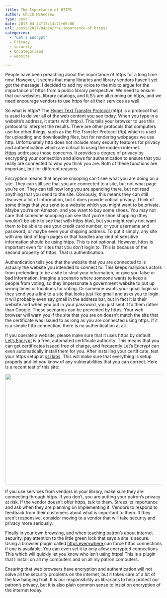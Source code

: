 ```yaml
---
title: The Importance of HTTPS
author: Chuck McAndrew
type: post
date: 2017-04-24T17:14:21+00:00
url: /post/2017/04/24/the-importance-of-https/
categories:
  - "Let's Encrypt"
  - Privacy
  - security
  - Uncategorized
  - website

---
```

People have been preaching about the importance of https for a long time now. However, it seems that many libraries and library vendors haven&#8217;t yet got the message. I decided to add my voice to the mix to argue for the importance of https from a public library perspective. We need to ensure that our websites, library catalogs, and ILS&#8217;s are all running on https, and we need encourage vendors to use https for all their services as well.

So what is https? The [Hyper Text Transfer Protocol ][1](http) is a protocol that is used to deliver all of the web content you see today. When you type in a website&#8217;s address, it starts with http://. This tells your browser to use this protocol to interpret the results. There are other protocols that computers use for other things, such as the File Transfer Protocol (ftp) which is used for uploading and downloading files, but for rendering webpages we use http. Unfortunately http does not include many security features for privacy and authentication which are critical to using the modern internet. [Https][2] addresses those concerns. It provides a degree of privacy by encrypting your connection and allows for authentication to ensure that you really are connected to who you think you are. Both of these functions are important, but for different reasons.

Encryption means that anyone snooping can&#8217;t see what you are doing on a site. They can still see that you are connected to a site, but not what page you&#8217;re on. They can tell how long you are spending there, but not read anything that you send to the site. Obviously, this means they can still discover a lot of information, but it does provide critical privacy. Think of some things that you send to a website which you might want to be private. Maybe you&#8217;re on Amazon, and you want to buy some shoes. You may not care that someone snooping can see that you&#8217;re shoe shopping (they wouldn&#8217;t be able to see that with https btw), but you might really not want them to be able to see your credit card number, or your username and password, or maybe even your shipping address. To put it simply, any site with any kind of login pages or that handles any kind of sensitive information should be using https. This is not optional. However, https is important even for sites that you don&#8217;t login to. This is because of the second property of https. That is authentication.

Authentication tells you that the website that you are connected to is actually the website you intended to connect to. This keeps malicious actors from pretending to be a site to steal your information, or give you false or bad information. Imagine a scenario where someone wants to keep a people from voting, so they impersonate a government website to put up wrong times or locations for voting. Or someone wants your gmail login so they send you a link to a site that looks just like gmail and asks you to login. It will probably even say gmail in the address bar, but in fact it is their website and when you put in your password, you just sent it to them rather than Google. These scenarios can be prevented by https. Your web browser will warn you if the site that you are on doesn&#8217;t match the site that the certificate was issued to as long as you are connected using https. If it is a simple http connection, there is no authentication at all.

If you operate a website, please make sure that it uses https by default. [Let&#8217;s Encrypt][3] is a free, automated certificate authority. This means that you can get certificates issued free of charge, and frequently Let&#8217;s Encrypt can even automatically install them for you. After installing your certificate, test your https setup at [ssl labs][4]. This will make sure that everything is setup properly and let you know of any vulnerabilities that you can correct. Here is a recent test of this site:

<img class="alignnone size-large wp-image-94" src="http://techielibrarians.com/wp-content/uploads/2017/04/Screenshot-from-2017-04-24-12-48-11-1024x529.png" alt="" width="688" height="355" srcset="https://techielibrarians.com/wp-content/uploads/2017/04/Screenshot-from-2017-04-24-12-48-11-1024x529.png 1024w, https://techielibrarians.com/wp-content/uploads/2017/04/Screenshot-from-2017-04-24-12-48-11-300x155.png 300w, https://techielibrarians.com/wp-content/uploads/2017/04/Screenshot-from-2017-04-24-12-48-11-768x397.png 768w, https://techielibrarians.com/wp-content/uploads/2017/04/Screenshot-from-2017-04-24-12-48-11.png 1088w" sizes="(max-width: 688px) 100vw, 688px" />

If you use services from vendors in your library, make sure they are connecting through https. If you don&#8217;t, you are putting your patron&#8217;s privacy at risk. If the vendor doesn&#8217;t offer https, talk to them. Stress its importance and ask when they are planning on implementing it. Vendors to respond to feedback from their customers about what is important to them. If they aren&#8217;t responsive, consider moving to a vendor that will take security and privacy more seriously.

Finally in your own browsing, and when teaching patron&#8217;s about internet security, pay attention to the little green lock that says a site is secure. Using a browser plugin called [https everywhere ][5]can force https connections if one is available. You can even set it to only allow encrypted connections. This which will quickly let you know who isn&#8217;t using https! This is a plugin that I install on all my computers and on all my patron computers.

Ensuring that web browsers have encryption and authentication will not solve all the security problems on the internet, but it takes care of a lot of the low hanging fruit. It is our responsibility as librarians to help protect our patron&#8217;s privacy, but it is also plain common sense to insist on encryption of the internet today.

 [1]: https://en.wikipedia.org/wiki/Hypertext_Transfer_Protocol
 [2]: https://en.wikipedia.org/wiki/HTTPS
 [3]: https://letsencrypt.org/
 [4]: https://www.ssllabs.com/ssltest/
 [5]: https://www.eff.org/https-everywhere
